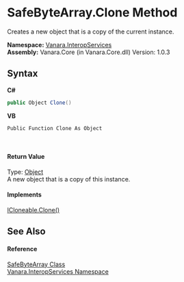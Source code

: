 # SafeByteArray.Clone Method 
 

Creates a new object that is a copy of the current instance.

**Namespace:**&nbsp;<a href="46913109-b3e0-3b59-6f7f-071f8aa90bf0">Vanara.InteropServices</a><br />**Assembly:**&nbsp;Vanara.Core (in Vanara.Core.dll) Version: 1.0.3

## Syntax

**C#**<br />
``` C#
public Object Clone()
```

**VB**<br />
``` VB
Public Function Clone As Object
```

<br />

#### Return Value
Type: <a href="http://msdn2.microsoft.com/en-us/library/e5kfa45b" target="_blank">Object</a><br />A new object that is a copy of this instance.

#### Implements
<a href="http://msdn2.microsoft.com/en-us/library/9a2kzf4y" target="_blank">ICloneable.Clone()</a><br />

## See Also


#### Reference
<a href="83d9ff5b-cb4a-bac0-189d-5b6f1917a542">SafeByteArray Class</a><br /><a href="46913109-b3e0-3b59-6f7f-071f8aa90bf0">Vanara.InteropServices Namespace</a><br />